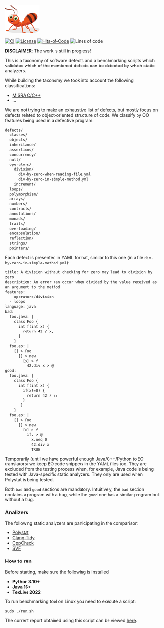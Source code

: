 <img src="awesome-bugs-logo.svg" height="92px"/>

[![CI](https://github.com/polystat/awesome-bugs/actions/workflows/main.yml/badge.svg)](https://github.com/polystat/awesome-bugs/actions/workflows/main.yml)
[![License](https://img.shields.io/badge/license-MIT-green.svg)](https://github.com/polystat/awesome-bugs/blob/master/LICENSE.txt)
[![Hits-of-Code](https://hitsofcode.com/github/polystat/awesome-bugs)](https://hitsofcode.com/view/github/polystat/awesome-bugs)
![Lines of code](https://img.shields.io/tokei/lines/github/polystat/awesome-bugs)

**DISCLAIMER**: The work is still in progress!

This is a taxonomy of software defects and a benchmarking scripts which validates
which of the mentioned defects can be detected by which static analyzers.

While building the taxonomy we took into account the following classifications:

  * [MISRA C/C++](..)
  * ...

We are not trying to make an exhaustive list of defects, but mostly focus
on defects related to object-oriented structure of code. We classify by 
OO features being used in a defective program:

```
defects/
  classes/
  objects/
  inheritance/
  assertions/
  concurrency/
  null/
  operators/
    division/
      div-by-zero-when-reading-file.yml
      div-by-zero-in-simple-method.yml
    increment/
  loops/
  polymorphism/
  arrays/
  numbers/
  contracts/
  annotations/
  monads/
  traits/
  overloading/
  encapsulation/
  reflection/
  strings/
  pointers/
```

Each defect is presented in YAML format, similar to this one
(in a file `div-by-zero-in-simple-method.yml`):

```
title: A division without checking for zero may lead to division by zero
description: An error can occur when divided by the value received as an argument to the method
features: 
  - operators/division
  - loops
language: java
bad:
  foo.java: |
    class Foo {
      int f(int x) {
        return 42 / x;
      }
    }
  foo.eo: |
    [] > Foo
      [] > new
        [x] > f
          42.div x > @
good:
  foo.java: |
    class Foo {
      int f(int x) {
        if(x!=0) {
          return 42 / x;
        }
       }
    }
  foo.eo: |
    [] > Foo
      [] > new
        [x] > f
          if. > @
            x.neq 0
            42.div x
            TRUE
```

Temporarily (until we have powerful enough Java/C++/Python to EO translators) we
keep EO code snippets in the YAML files too. They are excluded from the testing
process when, for example, Java code is being tested with Java-specific static
analyzers. They only are used when Polystat is being tested.

Both `bad` and `good` sections are mandatory. Intuitively, the `bad` section
contains a program with a bug, while the `good` one has a similar program
but without a bug.

### Analizers 
The following static analyzers are participating in the comparison:

   * [Polystat](https://github.com/polystat/polystat)
   * [Clang-Tidy](https://clang.llvm.org/extra/clang-tidy/)
   * [CppCheck](https://cppcheck.sourceforge.io/)
   * [SVF](https://github.com/SVF-tools/SVF)

### How to run
Before starting, make sure the following is installed:
- **Python 3.10+**
- **Java 16+**
- **TexLive 2022**

To run benchmarking tool on Linux you need to execute a script:
```
sudo ./run.sh
```
The current report obtained using this script can be viewed 
[here](https://github.com/polystat/awesome-bugs/blob/gh-pages/report.pdf).